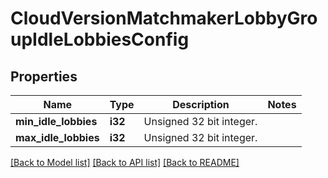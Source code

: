 # CloudVersionMatchmakerLobbyGroupIdleLobbiesConfig

## Properties

Name | Type | Description | Notes
------------ | ------------- | ------------- | -------------
**min_idle_lobbies** | **i32** | Unsigned 32 bit integer. | 
**max_idle_lobbies** | **i32** | Unsigned 32 bit integer. | 

[[Back to Model list]](../README.md#documentation-for-models) [[Back to API list]](../README.md#documentation-for-api-endpoints) [[Back to README]](../README.md)


